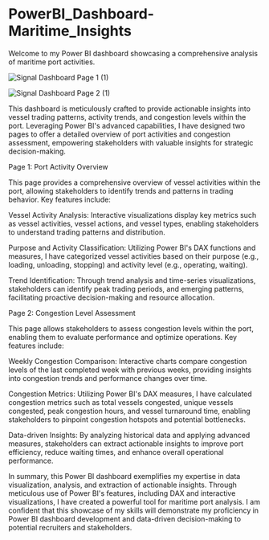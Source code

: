 # PowerBI_Dashboard-Maritime_Insights
Welcome to my Power BI dashboard showcasing a comprehensive analysis of maritime port activities.

![Signal Dashboard Page 1 (1)](https://github.com/nabeelshaikh31/PowerBI_Dashboard-Maritime_Insights/assets/48349890/2594bffd-6b0c-4b40-b109-379830ad3fb8)

![Signal Dashboard Page 2 (1)](https://github.com/nabeelshaikh31/PowerBI_Dashboard-Maritime_Insights/assets/48349890/0f18db42-3b91-4a27-9cca-95f73b760c1f)

This dashboard is meticulously crafted to provide actionable insights into vessel trading patterns, activity trends, and congestion levels within the port. Leveraging Power BI's advanced capabilities, I have designed two pages to offer a detailed overview of port activities and congestion assessment, empowering stakeholders with valuable insights for strategic decision-making.

Page 1: Port Activity Overview

This page provides a comprehensive overview of vessel activities within the port, allowing stakeholders to identify trends and patterns in trading behavior. Key features include:

Vessel Activity Analysis:
Interactive visualizations display key metrics such as vessel activities, vessel actions, and vessel types, enabling stakeholders to understand trading patterns and distribution.

Purpose and Activity Classification:
Utilizing Power BI's DAX functions and measures, I have categorized vessel activities based on their purpose (e.g., loading, unloading, stopping) and activity level (e.g., operating, waiting).

Trend Identification:
Through trend analysis and time-series visualizations, stakeholders can identify peak trading periods, and emerging patterns, facilitating proactive decision-making and resource allocation.


Page 2: Congestion Level Assessment

This page allows stakeholders to assess congestion levels within the port, enabling them to evaluate performance and optimize operations. Key features include:

Weekly Congestion Comparison:
Interactive charts compare congestion levels of the last completed week with previous weeks, providing insights into congestion trends and performance changes over time.

Congestion Metrics:
Utilizing Power BI's DAX measures, I have calculated congestion metrics such as total vessels congested, unique vessels congested, peak congestion hours, and vessel turnaround time, enabling stakeholders to pinpoint congestion hotspots and potential bottlenecks.

Data-driven Insights:
By analyzing historical data and applying advanced measures, stakeholders can extract actionable insights to improve port efficiency, reduce waiting times, and enhance overall operational performance.


In summary, this Power BI dashboard exemplifies my expertise in data visualization, analysis, and extraction of actionable insights. Through meticulous use of Power BI's features, including DAX and interactive visualizations, I have created a powerful tool for maritime port analysis. I am confident that this showcase of my skills will demonstrate my proficiency in Power BI dashboard development and data-driven decision-making to potential recruiters and stakeholders.
